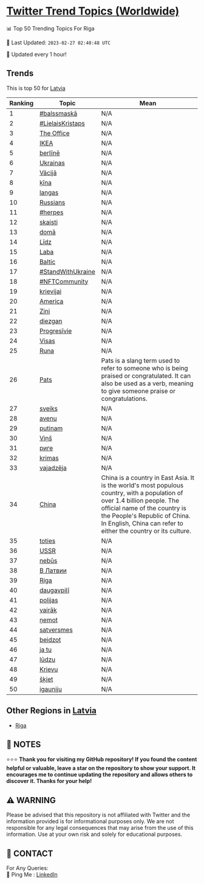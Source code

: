 [Twitter Trend Topics (Worldwide)](https://github.com/ErcinDedeoglu/Twitter-Trend-Topics)
==========


📊 Top 50 Trending Topics For Riga

📆 Last Updated: `2023-02-27 02:40:48 UTC`

🔧 Updated every 1 hour!


## Trends

This is top 50 for [Latvia](</Latvia>)

| Ranking | Topic | Mean |
| ------- | ------------ | ------------ |
| 1 | [#balssmaskā](http://twitter.com/search?q=%23balssmask%c4%81) | N/A |
| 2 | [#LielaisKristaps](http://twitter.com/search?q=%23LielaisKristaps) | N/A |
| 3 | [The Office](http://twitter.com/search?q=The+Office) | N/A |
| 4 | [IKEA](http://twitter.com/search?q=IKEA) | N/A |
| 5 | [berlīnē](http://twitter.com/search?q=berl%c4%abn%c4%93) | N/A |
| 6 | [Ukrainas](http://twitter.com/search?q=Ukrainas) | N/A |
| 7 | [Vācijā](http://twitter.com/search?q=V%c4%81cij%c4%81) | N/A |
| 8 | [ķīna](http://twitter.com/search?q=%c4%b7%c4%abna) | N/A |
| 9 | [langas](http://twitter.com/search?q=langas) | N/A |
| 10 | [Russians](http://twitter.com/search?q=Russians) | N/A |
| 11 | [#herpes](http://twitter.com/search?q=%23herpes) | N/A |
| 12 | [skaisti](http://twitter.com/search?q=skaisti) | N/A |
| 13 | [domā](http://twitter.com/search?q=dom%c4%81) | N/A |
| 14 | [Līdz](http://twitter.com/search?q=L%c4%abdz) | N/A |
| 15 | [Laba](http://twitter.com/search?q=Laba) | N/A |
| 16 | [Baltic](http://twitter.com/search?q=Baltic) | N/A |
| 17 | [#StandWithUkraine](http://twitter.com/search?q=%23StandWithUkraine) | N/A |
| 18 | [#NFTCommunity](http://twitter.com/search?q=%23NFTCommunity) | N/A |
| 19 | [krievijai](http://twitter.com/search?q=krievijai) | N/A |
| 20 | [America](http://twitter.com/search?q=America) | N/A |
| 21 | [Zini](http://twitter.com/search?q=Zini) | N/A |
| 22 | [diezgan](http://twitter.com/search?q=diezgan) | N/A |
| 23 | [Progresīvie](http://twitter.com/search?q=Progres%c4%abvie) | N/A |
| 24 | [Visas](http://twitter.com/search?q=Visas) | N/A |
| 25 | [Runa](http://twitter.com/search?q=Runa) | N/A |
| 26 | [Pats](http://twitter.com/search?q=Pats) | Pats is a slang term used to refer to someone who is being praised or congratulated. It can also be used as a verb, meaning to give someone praise or congratulations. |
| 27 | [sveiks](http://twitter.com/search?q=sveiks) | N/A |
| 28 | [avenu](http://twitter.com/search?q=avenu) | N/A |
| 29 | [putinam](http://twitter.com/search?q=putinam) | N/A |
| 30 | [Viņš](http://twitter.com/search?q=Vi%c5%86%c5%a1) | N/A |
| 31 | [риге](http://twitter.com/search?q=%d1%80%d0%b8%d0%b3%d0%b5) | N/A |
| 32 | [krimas](http://twitter.com/search?q=krimas) | N/A |
| 33 | [vajadzēja](http://twitter.com/search?q=vajadz%c4%93ja) | N/A |
| 34 | [China](http://twitter.com/search?q=China) | China is a country in East Asia. It is the world's most populous country, with a population of over 1.4 billion people. The official name of the country is the People's Republic of China. In English, China can refer to either the country or its culture. |
| 35 | [toties](http://twitter.com/search?q=toties) | N/A |
| 36 | [USSR](http://twitter.com/search?q=USSR) | N/A |
| 37 | [nebūs](http://twitter.com/search?q=neb%c5%abs) | N/A |
| 38 | [В Латвии](http://twitter.com/search?q=%d0%92+%d0%9b%d0%b0%d1%82%d0%b2%d0%b8%d0%b8) | N/A |
| 39 | [Riga](http://twitter.com/search?q=Riga) | N/A |
| 40 | [daugavpilī](http://twitter.com/search?q=daugavpil%c4%ab) | N/A |
| 41 | [polijas](http://twitter.com/search?q=polijas) | N/A |
| 42 | [vairāk](http://twitter.com/search?q=vair%c4%81k) | N/A |
| 43 | [ņemot](http://twitter.com/search?q=%c5%86emot) | N/A |
| 44 | [satversmes](http://twitter.com/search?q=satversmes) | N/A |
| 45 | [beidzot](http://twitter.com/search?q=beidzot) | N/A |
| 46 | [ja tu](http://twitter.com/search?q=ja+tu) | N/A |
| 47 | [lūdzu](http://twitter.com/search?q=l%c5%abdzu) | N/A |
| 48 | [Krievu](http://twitter.com/search?q=Krievu) | N/A |
| 49 | [šķiet](http://twitter.com/search?q=%c5%a1%c4%b7iet) | N/A |
| 50 | [igauniju](http://twitter.com/search?q=igauniju) | N/A |



## Other Regions in [Latvia](</Latvia>)

* [Riga](</Latvia/Riga.md>)



## 📝 NOTES

⭐⭐⭐ **Thank you for visiting my GitHub repository! If you found the content helpful or valuable, leave a star on the repository to show your support. It encourages me to continue updating the repository and allows others to discover it. Thanks for your help!**


## ⚠️ WARNING

Please be advised that this repository is not affiliated with Twitter and the information provided is for informational purposes only. We are not responsible for any legal consequences that may arise from the use of this information. Use at your own risk and solely for educational purposes.


## 📨 CONTACT

 For Any Queries:  
            🏓 Ping Me : [LinkedIn](https://www.linkedin.com/in/ercindedeoglu/)
